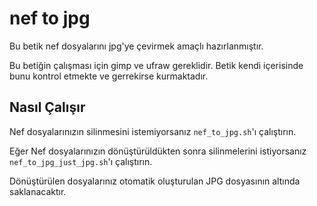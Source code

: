 # nef to jpg
Bu betik nef dosyalarını jpg'ye çevirmek amaçlı hazırlanmıştır.

Bu betiğin çalışması için gimp ve ufraw gereklidir.
Betik kendi içerisinde bunu kontrol etmekte ve gerrekirse kurmaktadır.

## Nasıl Çalışır

Nef dosyalarınızın silinmesini istemiyorsanız `nef_to_jpg.sh`'ı çalıştırın.

Eğer Nef dosyalarınızın dönüştürüldükten sonra silinmelerini istiyorsanız `nef_to_jpg_just_jpg.sh`'ı çalıştırın.

Dönüştürülen dosyalarınız otomatik oluşturulan JPG dosyasının altında saklanacaktır. 
